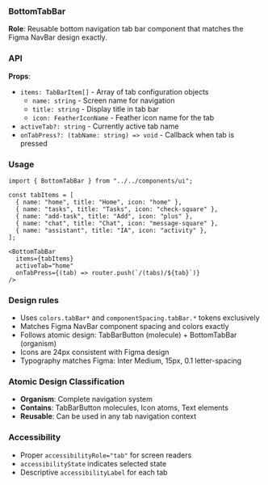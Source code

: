 ### BottomTabBar

**Role**: Reusable bottom navigation tab bar component that matches the Figma NavBar design exactly.

### API

**Props**:
- `items: TabBarItem[]` - Array of tab configuration objects
  - `name: string` - Screen name for navigation
  - `title: string` - Display title in tab bar
  - `icon: FeatherIconName` - Feather icon name for the tab
- `activeTab?: string` - Currently active tab name
- `onTabPress?: (tabName: string) => void` - Callback when tab is pressed

### Usage

```tsx
import { BottomTabBar } from "../../components/ui";

const tabItems = [
  { name: "home", title: "Home", icon: "home" },
  { name: "tasks", title: "Tasks", icon: "check-square" },
  { name: "add-task", title: "Add", icon: "plus" },
  { name: "chat", title: "Chat", icon: "message-square" },
  { name: "assistant", title: "IA", icon: "activity" },
];

<BottomTabBar 
  items={tabItems}
  activeTab="home"
  onTabPress={(tab) => router.push(`/(tabs)/${tab}`)}
/>
```

### Design rules

- Uses `colors.tabBar*` and `componentSpacing.tabBar.*` tokens exclusively
- Matches Figma NavBar component spacing and colors exactly
- Follows atomic design: TabBarButton (molecule) + BottomTabBar (organism)
- Icons are 24px consistent with Figma design
- Typography matches Figma: Inter Medium, 15px, 0.1 letter-spacing

### Atomic Design Classification

- **Organism**: Complete navigation system
- **Contains**: TabBarButton molecules, Icon atoms, Text elements
- **Reusable**: Can be used in any tab navigation context

### Accessibility

- Proper `accessibilityRole="tab"` for screen readers
- `accessibilityState` indicates selected state
- Descriptive `accessibilityLabel` for each tab